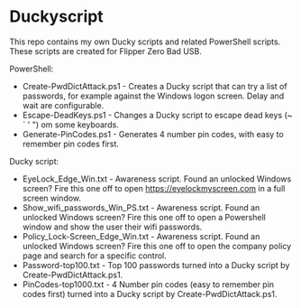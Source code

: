 # Duckyscript

This repo contains my own Ducky scripts and related PowerShell scripts. These scripts are created for Flipper Zero Bad USB.


PowerShell:
* Create-PwdDictAttack.ps1 - Creates a Ducky script that can try a list of passwords, for example against the Windows logon screen. Delay and wait are configurable.
* Escape-DeadKeys.ps1 - Changes a Ducky script to escape dead keys (~ ` ' ") om some keyboards.
* Generate-PinCodes.ps1 - Generates 4 number pin codes, with easy to remember pin codes first.

Ducky script:
* EyeLock_Edge_Win.txt - Awareness script. Found an unlocked Windows screen? Fire this one off to open https://eyelockmyscreen.com in a full screen window.
* Show_wifi_passwords_Win_PS.txt - Awareness script. Found an unlocked Windows screen? Fire this one off to open a Powershell window and show the user their wifi passwords.
* Policy_Lock-Screen_Edge_Win.txt - Awareness script. Found an unlocked Windows screen? Fire this one off to open the company policy page and search for a specific control.
* Password-top100.txt - Top 100 passwords turned into a Ducky script by Create-PwdDictAttack.ps1.
* PinCodes-top1000.txt - 4 Number pin codes (easy to remember pin codes first) turned into a Ducky script by Create-PwdDictAttack.ps1.
